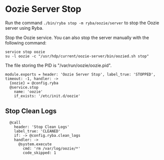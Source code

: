 
# Oozie Server Stop

Run the command `./bin/ryba stop -m ryba/oozie/server` to stop the Oozie
server using Ryba.

Stop the Oozie service. You can also stop the server manually with the
following command:

```
service stop oozie
su -l oozie -c "/usr/hdp/current/oozie-server/bin/oozied.sh stop"
```

The file storing the PID is "/var/run/oozie/oozie.pid".

    module.exports = header: 'Oozie Server Stop', label_true: 'STOPPED', timeout: -1, handler: ->
      {oozie} = @config.ryba
      @service.stop
        name: 'oozie'
        if_exists: '/etc/init.d/oozie'

## Stop Clean Logs

      @call
        header: 'Stop Clean Logs'
        label_true: 'CLEANED'
        if: -> @config.ryba.clean_logs
        handler: ->
          @system.execute
            cmd: 'rm /var/log/oozie/*'
            code_skipped: 1
